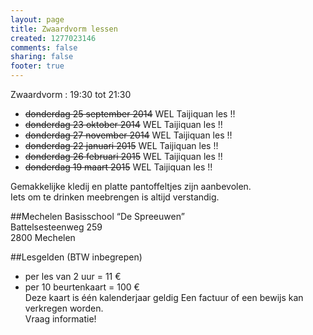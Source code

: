 ```yaml
--- 
layout: page
title: Zwaardvorm lessen
created: 1277023146
comments: false
sharing: false
footer: true
---
```


Zwaardvorm : 19:30 tot 21:30

* ~~donderdag 25 september 2014~~ WEL Taijiquan les !!
* ~~donderdag 23 oktober 2014~~ WEL Taijiquan les !!
* ~~donderdag 27 november 2014~~ WEL Taijiquan les !!
* ~~donderdag 22 januari 2015~~ WEL Taijiquan les !!
* ~~donderdag 26 februari 2015~~ WEL Taijiquan les !!
* ~~donderdag 19 maart 2015~~ WEL Taijiquan les !!

Gemakkelijke kledij en platte pantoffeltjes zijn aanbevolen.   
Iets om te drinken meebrengen is altijd verstandig.


##Mechelen
Basisschool &ldquo;De Spreeuwen&rdquo;  
Battelsesteenweg 259  
2800 Mechelen

##Lesgelden (BTW inbegrepen)
* per les van 2 uur = 11 &euro;</li>
* per 10 beurtenkaart = 100 &euro;</li>
Deze kaart is &eacute;&eacute;n kalenderjaar geldig
Een factuur of een bewijs kan verkregen worden.  
Vraag informatie!

